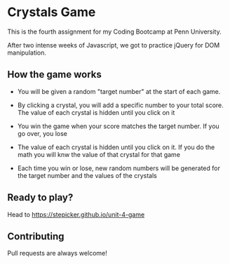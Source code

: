 # Crystals Game

This is the fourth assignment for my Coding Bootcamp at Penn University.

After two intense weeks of Javascript, we got to practice jQuery for DOM manipulation.

## How the game works

- You will be given a random "target number" at the start of each game.

- By clicking a crystal, you will add a specific number to your total score. The value of each crystal is hidden until you click on it

- You win the game when your score matches the target number. If you go over, you lose

- The value of each crystal is hidden until you click on it. If you do the math you will knw the value of that crystal for that game

- Each time you win or lose, new random numbers will be generated for the target number and the values of the crystals

## Ready to play?

Head to https://stepicker.github.io/unit-4-game

## Contributing

Pull requests are always welcome!
